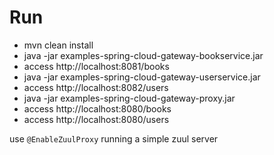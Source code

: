 #	Run

*	mvn clean install
*	java -jar examples-spring-cloud-gateway-bookservice.jar
*	access http://localhost:8081/books
*	java -jar examples-spring-cloud-gateway-userservice.jar
*	access http://localhost:8082/users
*	java -jar examples-spring-cloud-gateway-proxy.jar
*	access http://localhost:8080/books
*	access http://localhost:8080/users

use `@EnableZuulProxy` running a simple zuul server
